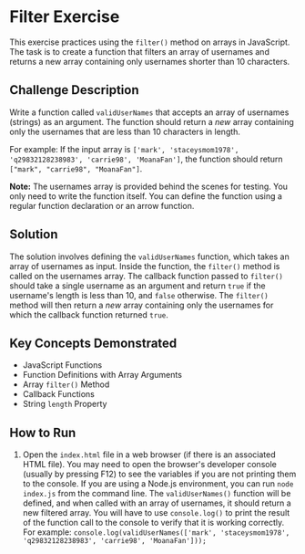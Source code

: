 # Filter Exercise

This exercise practices using the `filter()` method on arrays in JavaScript. The task is to create a function that filters an array of usernames and returns a new array containing only usernames shorter than 10 characters.

## Challenge Description

Write a function called `validUserNames` that accepts an array of usernames (strings) as an argument. The function should return a *new* array containing only the usernames that are less than 10 characters in length.

For example:  If the input array is `['mark', 'staceysmom1978', 'q29832128238983', 'carrie98', 'MoanaFan']`, the function should return `["mark", "carrie98", "MoanaFan"]`.

**Note:** The usernames array is provided behind the scenes for testing. You only need to write the function itself. You can define the function using a regular function declaration or an arrow function.

## Solution

The solution involves defining the `validUserNames` function, which takes an array of usernames as input. Inside the function, the `filter()` method is called on the usernames array. The callback function passed to `filter()` should take a single username as an argument and return `true` if the username's length is less than 10, and `false` otherwise.  The `filter()` method will then return a *new* array containing only the usernames for which the callback function returned `true`.

## Key Concepts Demonstrated

*   JavaScript Functions
*   Function Definitions with Array Arguments
*   Array `filter()` Method
*   Callback Functions
*   String `length` Property

## How to Run

1.  Open the `index.html` file in a web browser (if there is an associated HTML file). You may need to open the browser's developer console (usually by pressing F12) to see the variables if you are not printing them to the console. If you are using a Node.js environment, you can run `node index.js` from the command line. The `validUserNames()` function will be defined, and when called with an array of usernames, it should return a new filtered array. You will have to use `console.log()` to print the result of the function call to the console to verify that it is working correctly.  For example: `console.log(validUserNames(['mark', 'staceysmom1978', 'q29832128238983', 'carrie98', 'MoanaFan']));`